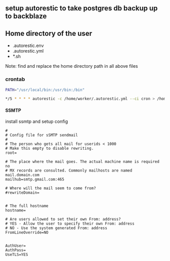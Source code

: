 ## setup autorestic to take postgres db backup up to backblaze

## Home directory of the user

- .autorestic.env 
- .autorestic.yml
- *.sh

Note: find and replace the home directory path in all above files

 ### crontab
```bash
PATH="/usr/local/bin:/usr/bin:/bin"

*/5 * * * * autorestic -c /home/worker/.autorestic.yml --ci cron > /home/worker/autorestic.log 2>&1
```

#### SSMTP 
install ssmtp and setup config

```
#
# Config file for sSMTP sendmail
#
# The person who gets all mail for userids < 1000
# Make this empty to disable rewriting.
root=

# The place where the mail goes. The actual machine name is required no
# MX records are consulted. Commonly mailhosts are named mail.domain.com
mailhub=smtp.gmail.com:465

# Where will the mail seem to come from?
#rewriteDomain=


# The full hostname
hostname=

# Are users allowed to set their own From: address?
# YES - Allow the user to specify their own From: address
# NO - Use the system generated From: address
FromLineOverride=NO


AuthUser=
AuthPass=
UseTLS=YES
```
